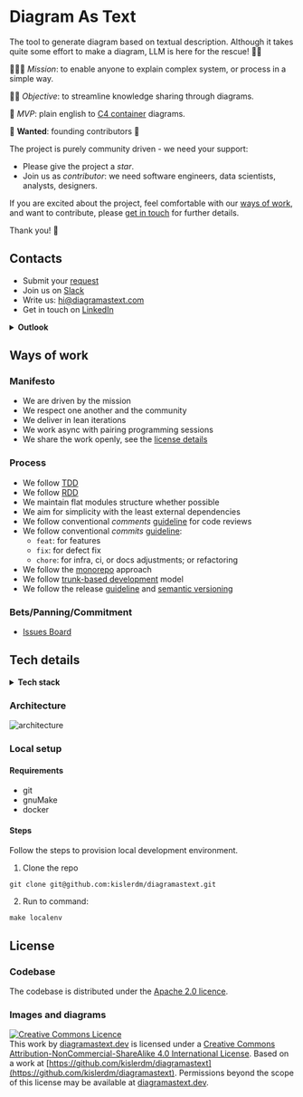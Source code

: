 # Diagram As Text

The tool to generate diagram based on textual description. Although it takes quite some effort to make a diagram, LLM is
here for the rescue! 🤖🦾

🚀🚀🚀 _Mission_: to enable anyone to explain complex system, or process in a simple way.

🚀🚀 _Objective_: to streamline knowledge sharing through diagrams.

🚀 _MVP_: plain english to [C4 container](http://c4model.com/) diagrams.

🔔 **Wanted**: founding contributors 🔔

The project is purely community driven - we need your support:

- Please give the project a _star_.
- Join us as _contributor_: we need software engineers, data scientists, analysts, designers.

If you are excited about the project, feel comfortable with our [ways of work](#ways-of-work), and want to contribute,
please [get in touch](#contacts) for further details.

Thank you! 🙏

## Contacts

- Submit
  your [request](https://github.com/kislerdm/diagramastext/issues/new?assignee=kislerdm&labels=feedback&title=PLEASE%20DEFINE%20YOUR%20REQUEST&body=%23%23%20What%0APlease%20describe%20your%20proposal.%0A%0A%23%23%20Why%0APlease%20clarify%20the%20context.%0A%0A%23%23%20How%0A%0A(optional)%20Please%20sketch%20execution%20paths.)
- Join us on [Slack](https://join.slack.com/t/diagramastextdev/shared_invite/zt-1onedpbsz-ECNIfwjIj02xzBjWNGOllg)
- Write us: <a href="mailto:hi@diagramastext.com">hi@diagramastext.com</a>
- Get in touch on [LinkedIn](https://www.linkedin.com/in/dkisler/)

<details>
<summary><strong>Outlook</strong></summary>

* [Ways of work](#ways-of-work)
    + [Manifesto](#manifesto)
    + [Process](#process)
    + [Bets/Panning/Commitment](#betspanningcommitment)
* [Tech details](#tech-details)
    + [Architecture](#architecture)
    + [Local setup](#local-setup)
* [License](#license)
    + [Codebase](#codebase)
    + [Images and diagrams](#images-and-diagrams)

</details>

## Ways of work

### Manifesto

- We are driven by the mission
- We respect one another and the community
- We deliver in lean iterations
- We work async with pairing programming sessions
- We share the work openly, see the [license details](#license)

### Process

- We follow [TDD](https://www.guru99.com/test-driven-development.html)
- We follow [RDD](https://tom.preston-werner.com/2010/08/23/readme-driven-development.html)
- We maintain flat modules structure whether possible
- We aim for simplicity with the least external dependencies
- We follow conventional _comments_ [guideline](https://conventionalcomments.org/) for code reviews
- We follow conventional _commits_ [guideline](https://www.conventionalcommits.org/en/v1.0.0/):
    - `feat`: for features
    - `fix`: for defect fix
    - `chore`: for infra, ci, or docs adjustments; or refactoring
- We follow the [monorepo](https://monorepo.tools/) approach
- We follow [trunk-based development](https://trunkbaseddevelopment.com/) model
- We follow the release [guideline](https://keepachangelog.com/en/1.0.0/) and [semantic versioning](https://semver.org/)

### Bets/Panning/Commitment

- [Issues Board](https://github.com/users/kislerdm/projects/5/views/)

## Tech details

<details>
<summary><strong>Tech stack</strong></summary>

- Languages:
  - Go 1.19
  - JavaScript ES2021
  - Python 3.9
- Markup:
  - Markdown
  - HTML5
  - CSS3
- CI:
  - GitHub Actions
- Infra:
  - AWS:
    - IAM
    - Lambda
    - API Gateway
  - GitHub Pages
  - [Neon](https://neon.tech/)
  - Cloudflare
  - namecheap
  - godaddy
- Tools:
  - gnuMake
  - Docker
  - terraform
- Logic:
  - PlantUML
  - OpenAI
</details>

### Architecture

![architecture](https://www.plantuml.com/plantuml/svg/RP3DRk8m58NtUGfFf151cf3DhAggeeK8gFY9-56NaHDV4akE7TatBRnzxM1eKPjDh7FEPvzxnmQfnguHmHykIz4n83LYQnwIHDEFKSMnxehEW2wLH90uAbMJj89AnyG6cU15ClaVPquwh9P9Gms2jb8-SSG9HwsxFK2E0aZ8EAqqTI5dCNWdvIL6l1C6mL4f14t2HuIo7lyWdaXC_ZAA40tEzejNgvYnmT226MYZP9wUC7AL_v7mO7_XC0XsPuitKSUzHXOIGHzf2TRrPW7Md2Zz9VKtgHOaTTp67fuNz-Pr4zQ-Ri0zjmMHRts7_iqfc98NO0ZMS9sKS4bIMGbkwj16zdOyothKGdsVJAkMLXGzschLjEZYy_q-IrvtcxLd3dt_Mzc5F8A-C8rY87v3fZtoROGPID0KxslUo1SkgJxtsvnltl9bEalNqsWOZ44ooty2)

### Local setup

#### Requirements

- git
- gnuMake
- docker

#### Steps

Follow the steps to provision local development environment.

1. Clone the repo
```commandline
git clone git@github.com:kislerdm/diagramastext.git
```

2. Run to command:
```commandline
make localenv
```

## License

### Codebase

The codebase is distributed under the [Apache 2.0 licence](LICENSE).

### Images and diagrams

<a rel="license" href="http://creativecommons.org/licenses/by-nc-sa/4.0/"><img alt="Creative Commons Licence" style="border-width:0" src="https://i.creativecommons.org/l/by-nc-sa/4.0/80x15.png" /></a><br />
This work
by <a xmlns:cc="http://creativecommons.org/ns#" href="diagramastext.dev" property="cc:attributionName" rel="cc:attributionURL">
diagramastext.dev</a> is licensed under a <a rel="license" href="http://creativecommons.org/licenses/by-nc-sa/4.0/">
Creative Commons Attribution-NonCommercial-ShareAlike 4.0 International License</a>.
Based on a work at [https://github.com/kislerdm/diagramastext](https://github.com/kislerdm/diagramastext).
Permissions beyond the scope of this license may be available
at <a xmlns:cc="http://creativecommons.org/ns#" href="diagramastext.dev" rel="cc:morePermissions">diagramastext.dev</a>. 
